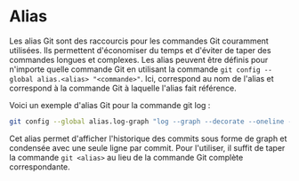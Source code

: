 # Alias

Les alias Git sont des raccourcis pour les commandes Git couramment utilisées. Ils permettent d'économiser du temps et d'éviter de taper des commandes longues et complexes. Les alias peuvent être définis pour n'importe quelle commande Git en utilisant la commande `git config --global alias.<alias> "<commande>"`. Ici, <alias> correspond au nom de l'alias et <commande> correspond à la commande Git à laquelle l'alias fait référence.

Voici un exemple d'alias Git pour la commande git log :

```bash
git config --global alias.log-graph "log --graph --decorate --oneline --pretty"
```

Cet alias permet d'afficher l'historique des commits sous forme de graph et condensée avec une seule ligne par commit.
Pour l'utiliser, il suffit de taper la commande `git <alias>` au lieu de la commande Git complète correspondante.